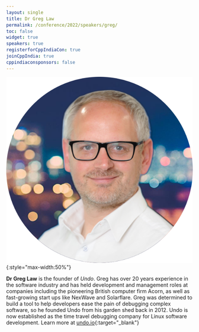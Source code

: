 ```yaml
---
layout: single
title: Dr Greg Law
permalink: /conference/2022/speakers/greg/
toc: false
widget: true
speakers: true
registerforCppIndiaCon: true
joinCppIndia: true
cppindiaconsponsors: false
---
```


![Dr Greg Law](/conference/2022/graphics/greg.png "Dr Greg Law"){:style="max-width:50%"}

**Dr Greg Law** is the founder of *Undo*. Greg has over 20 years experience in the software industry and has held development and management roles at companies including the pioneering British computer firm Acorn, as well as fast-growing start ups like NexWave and Solarflare. Greg was determined to build a tool to help developers ease the pain of debugging complex software, so he founded Undo from his garden shed back in 2012. Undo is now established as the time travel debugging company for Linux software development. Learn more at [undo.io](http://undo.io/){:target="_blank"}
